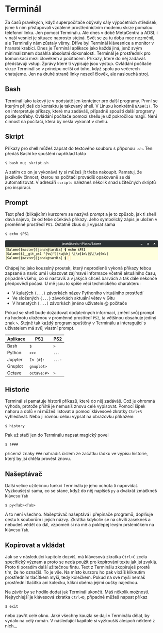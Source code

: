 # Terminál

Za časů pravěkých, když superpočítače obývaly sály výpočetních 
středisek, jsme k nim přistupovali vzdáleně prostřednictvím modemu 
skrze pomalou telefonní linku. Jen pomocí Terminálu. Ale dnes v době 
MetaCentra a ADSL i v naší vesnici je situace naprosto stejná. Svět se 
za tu dobu moc nezměnil, ale Terminály nám zůstaly věrny. Dříve byl 
Terminál klávesnice a monitor v hranaté krabici. Dnes je Terminál 
aplikace jako každá jiná, jenž svým minimalizmem dosáhla absolutní 
dokonalosti. Terminál je prostředník pro komunikaci mezi člověkem a 
počítačem. Příkazy, které do něj zadáváš představují vstup. Zprávy 
které ti vypisuje jsou výstup. Ovládání počítače skrze Terminál se v 
principu neliší od toho, když spolu po večerech chatujeme. Jen na druhé 
straně linky nesedí člověk, ale naslouchá stroj.


## Bash

Terminál jako takový je v podstatě jen kontejner pro další programy. 
První se kterým přijdeš do kontaktu je takzvaný shell. V Linuxu 
konkrétně `BASH(1)`. To on interpretuje příkazy, které mu zadáváš, 
případně spouští další programy podle potřeby. Ovládání počítače pomocí 
shellu je už pokročilou magií. Není činnost na počítači, která by nešla 
vykonat v shellu.


## Skript

Příkazy pro shell můžeš zapsat do textového souboru s příponou `.sh`. 
Ten předáš Bashi ke spuštění například takto

	$ bash muj_skript.sh

A zatím co on je vykonává ty si můžeš jít třeba nakoupit. Pamatuj, že 
jakákoliv činnost, kterou na počítači provádíš opakovaně se dá 
automatizovat. V adresáři `scripts` nalezneš několik snad užitečných 
skriptů pro inspiraci.


## Prompt

Text před (blikajícím) kurzorem se nazývá *prompt* a je to způsob, jak 
ti shell dává najevo, že od tebe očekává příkazy. Jeho symbolický zápis 
je uložen v proměnné prostředí `PS1`. Ostatně zkus si ji vypsat sama

	$ echo $PS1

![prompt](screenshots/prompt.png)

Chápej ho jako kouzelný proutek, který neprodleně vykoná příkazy tebou zapsané
a navíc umí i ukazovat zajímavé informace včetně aktuálního času, případně všeho,
co si nastavíš a v jakých chceš barvách a tak dále nekonče předpovědí počasí. U mě jsou to spíše věci technického charakteru:

* V kulatých `(...)` závorkách název Pythoního virtuálního prostředí
* Ve složených `{...}` závorkách aktuální větev v Gitu
* V hranatých `[...]` závorkách jméno uživatele @ počítače

Pokud se shell bude dožadovat dodatečných informací, změní svůj 
prompt na hodnotu uloženou v proměnné prostředí `PS2`, ta většinou 
obsahuje jediný znak `>`. Stejně tak každý program spuštěný v 
Terminálu a interagující s uživatelem má svůj vlastní prompt.

| Aplikace |     PS1     |  PS2   |
|----------|-------------|--------|
| Bash     | `$`         | `>`    |
| Python   | `>>>`       | `...`  |
| Jupyter  | `In [#]:`   | `...:` |
| Gnuplot  | `gnuplot>`  |        |
| Octave   | `octave:#>` | `>`    |


## Historie

Terminál si pamatuje historii příkazů, které do něj zadáváš. Což je 
ohromná výhoda, protože příště je nemusíš znovu celé vypisovat. Pomocí 
šipek nahoru a dolů v ní můžeš listovat a pomocí klávesové zkratky 
`Ctrl+R` vyhledávat. Nebo ji rovnou celou vypsat na obrazovku příkazem

	$ history

Pak už stačí jen do Terminálu napsat magický povel

	$ !###

přičemž znaky `###` nahradíš číslem ze začátku řádku ve výpisu 
historie, který by jsi chtěla provést znovu.


## Našeptávač

Další velice užitečnou funkcí Terminálu je jeho ochota ti napovídat. 
Vyzkoušej si sama, co se stane, když do něj napíšeš `py` a dvakrát 
zmáčkneš klávesu `Tab`

	$ py<Tab><Tab>

A to není všechno. Našeptávač našeptává i přepínače programů, doplňuje 
cestu k souborům i jejich názvy. Zkrátka kdykoliv se na chvíli zasekneš 
a nebudeš vědět co dál, vzpomeň si na mě a poklepej levým prsteníčkem 
na klávesu `Tab`.


## Kopírovat a vkládat

Jak se v následující kapitole dozvíš, má klávesová zkratka `Ctrl+C` 
zcela specifický význam a proto se nedá použít pro kopírování textu jak 
jsi zvyklá. Proto ti poradím další užitečnou fintu. Text z Terminálu 
zkopíruješ prostě tím, že ho označíš. To je vše. Na místo kurzoru ho 
pak vložíš kliknutím prostředním tlačítkem myši, tedy kolečkem. Pokud 
na své myši nemáš prostřední tlačítko ani kolečku, klikni oběma jejími 
oušky najednou.

Na závěr by se hodilo dodat jak Terminál ukončit. Máš několik 
možností. Nejrychlejší je klávesová zkratka `Ctrl+D`, případně můžeš 
napsat příkaz

	$ exit

nebo zavřít celé okno. Jaké všechny kouzla se dají v Terminálu dělat, 
by vydalo na celý román. V následující kapitole si vyzkoušíš alespoň 
některé z nich[...](LINUX.md)
